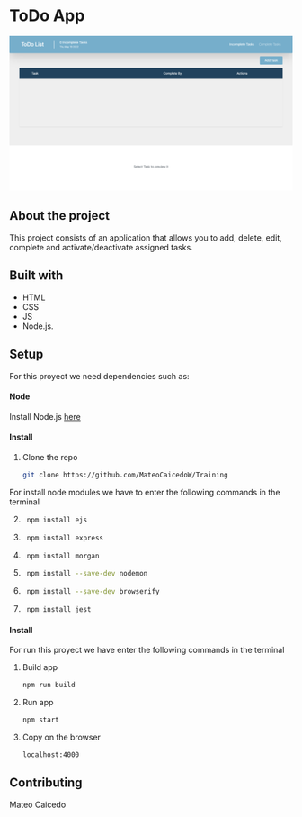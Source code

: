 # ToDo App 
<img src="src/public/images/img.png" alt="My cool logo"/>

## About the project
This project consists of an application that allows you to add, delete, edit, complete and activate/deactivate assigned tasks. 

## Built with

- HTML
- CSS
- JS
- Node.js.

## Setup

For this proyect we need dependencies such as:

#### Node
Install Node.js [here](https://nodejs.org/es/download/)

#### Install
1. Clone the repo
   ```sh
   git clone https://github.com/MateoCaicedoW/Training
   ```
For install node modules we have to enter the following commands in the terminal

2. ```sh
    npm install ejs
   ``` 

3. ```sh
    npm install express
   ```  

4. ```sh 
    npm install morgan
    ```  

5. ```sh 
    npm install --save-dev nodemon
    ``` 

6. ```sh  
    npm install --save-dev browserify
    ``` 

7. ```sh 
    npm install jest
    ``` 

#### Install
For run this proyect we have enter the following commands in the terminal

1. Build app
   ```sh
   npm run build
   ```
2. Run app
   ```sh
   npm start
   ```
3. Copy on the browser 
    ```sh
    localhost:4000
    ```

## Contributing
Mateo Caicedo